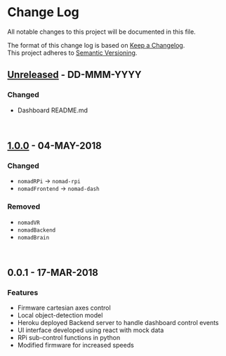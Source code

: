 # Change Log
All notable changes to this project will be documented in this file.

The format of this change log is based on [Keep a Changelog](http://keepachangelog.com/).  
This project adheres to [Semantic Versioning](http://semver.org/).

## [Unreleased] - DD-MMM-YYYY
### Changed
- Dashboard README.md


&nbsp;
## [1.0.0] - 04-MAY-2018
### Changed
- `nomadRPi` -> `nomad-rpi`
- `nomadFrontend` -> `nomad-dash`

### Removed
- `nomadVR`
- `nomadBackend`
- `nomadBrain`


&nbsp;
## 0.0.1 - 17-MAR-2018
### Features
- Firmware cartesian axes control
- Local object-detection model
- Heroku deployed Backend server to handle dashboard control events
- UI interface developed using react with mock data
- RPi sub-control functions in python
- Modified firmware for increased speeds


[Unreleased]: https://github.com/attackle/nomad/compare/v1.0.0...HEAD
[1.0.0]: https://github.com/attackle/nomad/compare/v0.0.1...v1.0.0
